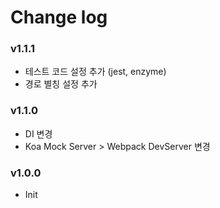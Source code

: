 # Change log

### v1.1.1
* 테스트 코드 설정 추가 (jest, enzyme)
* 경로 별칭 설정 추가

### v1.1.0
* DI 변경
* Koa Mock Server \> Webpack DevServer 변경

### v1.0.0
* Init
